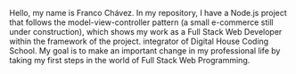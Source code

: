 Hello, my name is Franco Chávez. In my repository, I have a Node.js project that follows the model-view-controller pattern (a small e-commerce still under construction), which shows my work as a Full Stack Web Developer within the framework of the project. integrator of Digital House Coding School.
My goal is to make an important change in my professional life by taking my first steps in the world of Full Stack Web Programming.
<!---
CFrancoChavez/CFrancoChavez is a ✨ special ✨ repository because its `README.md` (this file) appears on your GitHub profile.
You can click the Preview link to take a look at your changes.
--->
